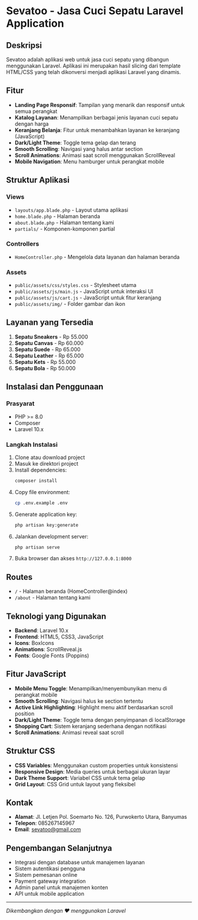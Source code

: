 # Sevatoo - Jasa Cuci Sepatu Laravel Application

## Deskripsi
Sevatoo adalah aplikasi web untuk jasa cuci sepatu yang dibangun menggunakan Laravel. Aplikasi ini merupakan hasil slicing dari template HTML/CSS yang telah dikonversi menjadi aplikasi Laravel yang dinamis.

## Fitur
- **Landing Page Responsif**: Tampilan yang menarik dan responsif untuk semua perangkat
- **Katalog Layanan**: Menampilkan berbagai jenis layanan cuci sepatu dengan harga
- **Keranjang Belanja**: Fitur untuk menambahkan layanan ke keranjang (JavaScript)
- **Dark/Light Theme**: Toggle tema gelap dan terang
- **Smooth Scrolling**: Navigasi yang halus antar section
- **Scroll Animations**: Animasi saat scroll menggunakan ScrollReveal
- **Mobile Navigation**: Menu hamburger untuk perangkat mobile

## Struktur Aplikasi

### Views
- `layouts/app.blade.php` - Layout utama aplikasi
- `home.blade.php` - Halaman beranda
- `about.blade.php` - Halaman tentang kami
- `partials/` - Komponen-komponen partial

### Controllers
- `HomeController.php` - Mengelola data layanan dan halaman beranda

### Assets
- `public/assets/css/styles.css` - Stylesheet utama
- `public/assets/js/main.js` - JavaScript untuk interaksi UI
- `public/assets/js/cart.js` - JavaScript untuk fitur keranjang
- `public/assets/img/` - Folder gambar dan ikon

## Layanan yang Tersedia
1. **Sepatu Sneakers** - Rp 55.000
2. **Sepatu Canvas** - Rp 60.000
3. **Sepatu Suede** - Rp 65.000
4. **Sepatu Leather** - Rp 65.000
5. **Sepatu Kets** - Rp 55.000
6. **Sepatu Bola** - Rp 50.000

## Instalasi dan Penggunaan

### Prasyarat
- PHP >= 8.0
- Composer
- Laravel 10.x

### Langkah Instalasi
1. Clone atau download project
2. Masuk ke direktori project
3. Install dependencies:
   ```bash
   composer install
   ```
4. Copy file environment:
   ```bash
   cp .env.example .env
   ```
5. Generate application key:
   ```bash
   php artisan key:generate
   ```
6. Jalankan development server:
   ```bash
   php artisan serve
   ```
7. Buka browser dan akses `http://127.0.0.1:8000`

## Routes
- `/` - Halaman beranda (HomeController@index)
- `/about` - Halaman tentang kami

## Teknologi yang Digunakan
- **Backend**: Laravel 10.x
- **Frontend**: HTML5, CSS3, JavaScript
- **Icons**: BoxIcons
- **Animations**: ScrollReveal.js
- **Fonts**: Google Fonts (Poppins)

## Fitur JavaScript
- **Mobile Menu Toggle**: Menampilkan/menyembunyikan menu di perangkat mobile
- **Smooth Scrolling**: Navigasi halus ke section tertentu
- **Active Link Highlighting**: Highlight menu aktif berdasarkan scroll position
- **Dark/Light Theme**: Toggle tema dengan penyimpanan di localStorage
- **Shopping Cart**: Sistem keranjang sederhana dengan notifikasi
- **Scroll Animations**: Animasi reveal saat scroll

## Struktur CSS
- **CSS Variables**: Menggunakan custom properties untuk konsistensi
- **Responsive Design**: Media queries untuk berbagai ukuran layar
- **Dark Theme Support**: Variabel CSS untuk tema gelap
- **Grid Layout**: CSS Grid untuk layout yang fleksibel

## Kontak
- **Alamat**: Jl. Letjen Pol. Soemarto No. 126, Purwokerto Utara, Banyumas
- **Telepon**: 085267145967
- **Email**: sevatoo@gmail.com

## Pengembangan Selanjutnya
- Integrasi dengan database untuk manajemen layanan
- Sistem autentikasi pengguna
- Sistem pemesanan online
- Payment gateway integration
- Admin panel untuk manajemen konten
- API untuk mobile application

---
*Dikembangkan dengan ❤️ menggunakan Laravel*